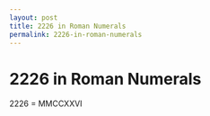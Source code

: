 ```yaml
---
layout: post
title: 2226 in Roman Numerals
permalink: 2226-in-roman-numerals
---
```


# 2226 in Roman Numerals

2226 = MMCCXXVI
